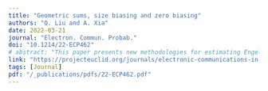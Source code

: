```yaml
---
title: "Geometric sums, size biasing and zero biasing"
authors: "Q. Liu and A. Xia"
date: 2022-03-21
journal: "Electron. Commun. Probab."
doi: "10.1214/22-ECP462"
# abstract: "This paper presents new methodologies for estimating Engel curves using nonparametric regression techniques..."
link: "https://projecteuclid.org/journals/electronic-communications-in-probability/volume-27/issue-none/Geometric-sums-size-biasing-and-zero-biasing/10.1214/22-ECP462.full"
tags: [Journal]
pdf: "/_publications/pdfs/22-ECP462.pdf"
---
```

